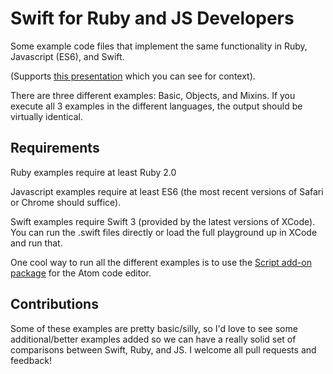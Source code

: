 # Swift for Ruby and JS Developers

Some example code files that implement the same functionality in Ruby, Javascript (ES6), and Swift.

(Supports [this presentation](http://slides.com/jaredwhite/swift) which you can see for context).

There are three different examples: Basic, Objects, and Mixins. If you execute all 3 examples in the different languages, the output should be virtually identical.

## Requirements

Ruby examples require at least Ruby 2.0

Javascript examples require at least ES6 (the most recent versions of Safari or Chrome should suffice).

Swift examples require Swift 3 (provided by the latest versions of XCode). You can run the .swift files directly or load the full playground up in XCode and run that.

One cool way to run all the different examples is to use the [Script add-on package](https://atom.io/packages/script) for the Atom code editor.

## Contributions

Some of these examples are pretty basic/silly, so I'd love to see some additional/better examples added so we can have a really solid set of comparisons between Swift, Ruby, and JS. I welcome all pull requests and feedback!
